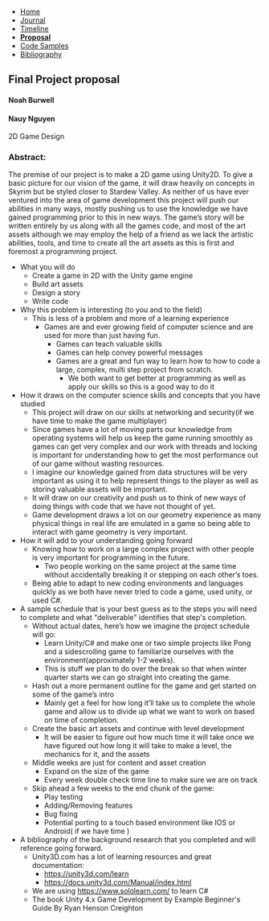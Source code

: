 - [Home](/README.md)
- [Journal](/journal.md)
- [Timeline](/timeline.md)
- [**Proposal**](/proposal.md)
- [Code Samples](/codesamples.md)
- [Bibliography](/bibliography.md)


## Final Project proposal

#### Noah Burwell 
#### Nauy Nguyen 

2D Game Design

### Abstract:
  The premise of our project is to make a 2D game using Unity2D. To give a basic picture for our vision of the game, it will draw heavily on concepts in Skyrim but be styled closer to Stardew Valley. As neither of us have ever ventured into the area of game development this project will push our abilities in many ways, mostly pushing us to use the knowledge we have gained programming prior to this in new ways. The game’s story will be written entirely by us along with all the games code, and most of the art assets although we may employ the help of a friend as we lack the artistic abilities, tools, and time to create all the art assets as this is first and foremost a programming project.

* What you will do
  *	Create a game in 2D with the Unity game engine
  *	Build art assets
  * Design a story
  * Write code 
*	Why this problem is interesting (to you and to the field)
    * This is less of a problem and more of a learning experience
      * Games are and ever growing field of computer science and are used for more than just having fun. 
        * Games can teach valuable skills
        * Games can help convey powerful messages
        * Games are a great and fun way to learn how to how to code a large, complex, multi step project from scratch.
          *	We both want to get better at programming as well as apply our skills so this is a good way to do it
*	How it draws on the computer science skills and concepts that you have studied
     * This project will draw on our skills at networking and security(if we have time to make the game multiplayer)
     * Since games have a lot of moving parts our knowledge from operating systems will help us keep the game running smoothly as games can get very complex and our work with threads and locking is important for understanding how to get the most performance out of our game without wasting resources.
     * I imagine our knowledge gained from data structures will be very important as using it to help represent things to the player as well as storing valuable assets will be important. 
     * It will draw on our creativity and push us to think of new ways of doing things with code that we have not thought of yet.
     *	Game development draws a lot on our geometry experience as many physical things in real life are emulated in a game so being able to interact with game geometry is very important.
* How it will add to your understanding going forward
  * Knowing how to work on a large complex project with other people is very important for programming in the future.
    * Two people working on the same project at the same time without accidentally breaking it or stepping on each other’s toes.
  * Being able to adapt to new coding environments and languages quickly as we both have never tried to code a game, used unity, or used C#.
* A sample schedule that is your best guess as to the steps you will need to complete and what "deliverable" identifies that step's completion.
  * Without actual dates, here’s how we imagine the project schedule will go:
    *	Learn Unity/C# and make one or two simple projects like Pong and a sidescrolling game to familiarize ourselves with the environment(approximately 1-2 weeks).
    *	This is stuff we plan to do over the break so that when winter quarter starts we can go straight into creating the game.
  *	Hash out a more permanent outline for the game and get started on some of the game’s intro
    *	Mainly get a feel for how long it’ll take us to complete the whole game and allow us to divide up what we want to work on based on time of completion.
  *	Create the basic art assets and continue with level development
    *	It will be easier to figure out how much time it will take once we have figured out how long it will take to make a level, the mechanics for it, and the assets
  *	Middle weeks are just for content and asset creation
    *	Expand on the size of the game
    *	Every week double check time line to make sure we are on track
  *	Skip ahead a few weeks to the end chunk of the game:
    *	Play testing
    *	Adding/Removing features
    * Bug fixing
    *	Potential porting to a touch based environment like IOS or Android( if we have time )
*	A bibliography of the background research that you completed and will reference going forward.
    * Unity3D.com has a lot of learning resources and great documentation:
      *	https://unity3d.com/learn
      *	https://docs.unity3d.com/Manual/index.html
    *	We are using https://www.sololearn.com/ to learn C#
    *	The book Unity 4.x Game Development by Example Beginner's Guide By Ryan Henson Creighton

